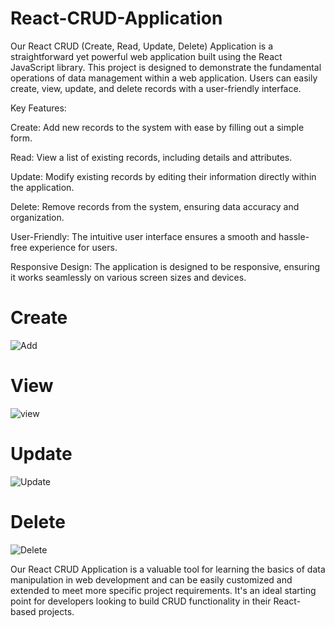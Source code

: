 # React-CRUD-Application
Our React CRUD (Create, Read, Update, Delete) Application is a straightforward yet powerful web application built using the React JavaScript library. 
This project is designed to demonstrate the fundamental operations of data management within a web application.
Users can easily create, view, update, and delete records with a user-friendly interface.

Key Features:

Create: Add new records to the system with ease by filling out a simple form.

Read: View a list of existing records, including details and attributes.

Update: Modify existing records by editing their information directly within the application.

Delete: Remove records from the system, ensuring data accuracy and organization.

User-Friendly: The intuitive user interface ensures a smooth and hassle-free experience for users.

Responsive Design: The application is designed to be responsive, ensuring it works seamlessly on various screen sizes and devices.

# Create
![Add](https://github.com/attaelahi/CRUD-React-Project/assets/72361631/8eb76563-3050-4f3f-987a-ea684447917d)

# View
![view](https://github.com/attaelahi/CRUD-React-Project/assets/72361631/39b96af0-dddb-4451-82b1-e73597297205)

# Update
![Update](https://github.com/attaelahi/CRUD-React-Project/assets/72361631/4ed72b98-8319-46fc-957b-7c60ebac040d)

# Delete
![Delete](https://github.com/attaelahi/CRUD-React-Project/assets/72361631/da155ae5-ac17-4e4f-b07c-15ce9bbee560)

Our React CRUD Application is a valuable tool for learning the basics of data manipulation in web development and can be easily customized and extended to meet more specific project requirements. 
It's an ideal starting point for developers looking to build CRUD functionality in their React-based projects.





